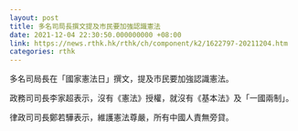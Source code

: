 ```yaml
---
layout: post
title: 多名司局長撰文提及市民要加強認識憲法
date: 2021-12-04 22:30:50.000000000 +08:00
link: https://news.rthk.hk/rthk/ch/component/k2/1622797-20211204.htm
categories: rthk
---
```


多名司局長在「國家憲法日」撰文，提及市民要加強認識憲法。

政務司司長李家超表示，沒有《憲法》授權，就沒有《基本法》及「一國兩制」。

律政司司長鄭若驊表示，維護憲法尊嚴，所有中國人責無旁貸。
